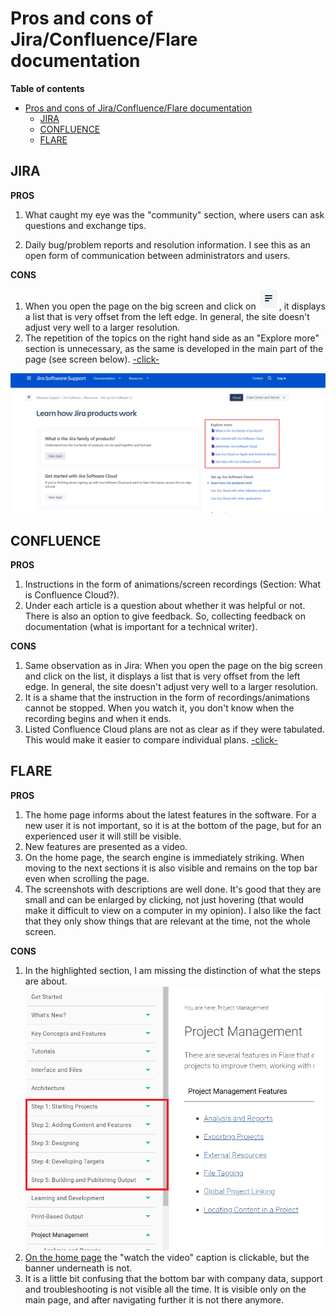 # Pros and cons of Jira/Confluence/Flare documentation
**Table of contents**
<!-- MarkdownTOC -->

- [Pros and cons of Jira/Confluence/Flare documentation](#pros-and-cons-of-jiraconfluenceflare-documentation)
  - [JIRA](#jira)
  - [CONFLUENCE](#confluence)
  - [FLARE](#flare)
  



## JIRA 
**PROS**

1. What caught my eye was the "community" section, where users can ask questions and exchange tips.

2. Daily bug/problem reports and resolution information. I see this as an open form of communication between administrators and users.

**CONS**

1. When you open the page on the big screen and click on ![hamburger](hamburger.PNG), it displays a list that is very offset from the left edge. In general, the site doesn't adjust very well to a larger resolution.
2. The repetition of the topics on the right hand side as an "Explore more" section is unnecessary, as the same is developed in the main part of the page (see screen below). [-click-](
https://support.atlassian.com/jira-software-cloud/docs/learn-how-jira-products-work/)
   
![Jira](jira-learnhow.png)

## CONFLUENCE
**PROS**

1. Instructions in the form of animations/screen recordings (Section: What is Confluence Cloud?).
2. Under each article is a question about whether it was helpful or not. There is also an option to give feedback. So, collecting feedback on documentation (what is important for a technical writer).


**CONS**

1. Same observation as in Jira: When you open the page on the big screen and click on the list, it displays a list that is very offset from the left edge. In general, the site doesn't adjust very well to a larger resolution. 
2. It is a shame that the instruction in the form of recordings/animations cannot be stopped. When you watch it, you don't know when the recording begins and when it ends. 
3. Listed Confluence Cloud plans are not as clear as if they were tabulated. This would make it easier to compare individual plans. [-click-](https://support.atlassian.com/confluence-cloud/docs/learn-about-confluence-cloud-plans/)

## FLARE
**PROS**

1. The home page informs about the latest features in the software. For a new user it is not important, so it is at the bottom of the page, but for an experienced user it will still be visible.
2. New features are presented as a video.
3. On the home page, the search engine is immediately striking. When moving to the next sections it is also visible and remains on the top bar even when scrolling the page.
4. The screenshots with descriptions are well done. It's good that they are small and can be enlarged by clicking, not just hovering (that would make it difficult to view on a computer in my opinion). I also like the fact that they only show things that are relevant at the time, not the whole screen.

**CONS**
1. In the highlighted section, I am missing the distinction of what the steps are about.
   ![STEPS](flare.png)
2. [On the home page](https://help.madcapsoftware.com/flare2021r3/Content/Flare/Introduction/Home.htm) the "watch the video" caption is clickable, but the banner underneath is not.
3. It is a little bit confusing that the bottom bar with company data, support and troubleshooting is not visible all the time. It is visible only on the main page, and after navigating further it is not there anymore.
